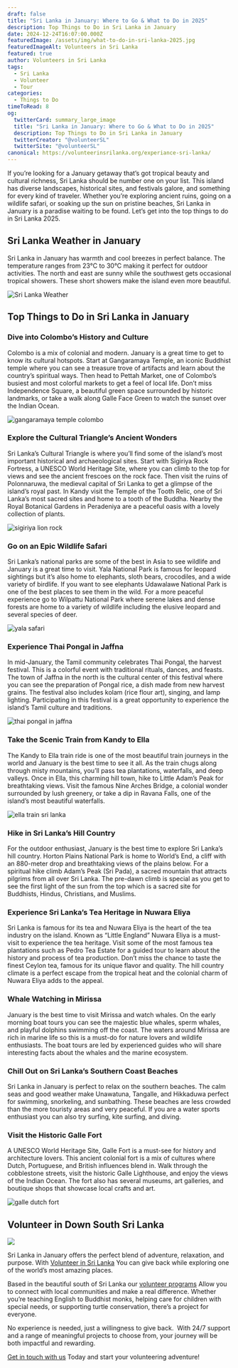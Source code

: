 ```yaml
---
draft: false
title: "Sri Lanka in January: Where to Go & What to Do in 2025"
description: Top Things to Do in Sri Lanka in January
date: 2024-12-24T16:07:00.000Z
featuredImage: /assets/img/what-to-do-in-sri-lanka-2025.jpg
featuredImageAlt: Volunteers in Sri Lanka
featured: true
author: Volunteers in Sri Lanka
tags:
  - Sri Lanka
  - Volunteer
  - Tour
categories:
  - Things to Do
timeToRead: 8
og:
  twitterCard: summary_large_image
  title: "Sri Lanka in January: Where to Go & What to Do in 2025"
  description: Top Things to Do in Sri Lanka in January
  twitterCreator: "@volunteerSL"
  twitterSite: "@volunteerSL"
canonical: https://volunteerinsrilanka.org/experiance-sri-lanka/
---
```

If you’re looking for a January getaway that’s got tropical beauty and cultural richness, Sri Lanka should be number one on your list. This island has diverse landscapes, historical sites, and festivals galore, and something for every kind of traveler. Whether you’re exploring ancient ruins, going on a wildlife safari, or soaking up the sun on pristine beaches, Sri Lanka in January is a paradise waiting to be found. Let’s get into the top things to do in Sri Lanka 2025.

## Sri Lanka Weather in January

Sri Lanka in January has warmth and cool breezes in perfect balance. The temperature ranges from 23°C to 30°C making it perfect for outdoor activities. The north and east are sunny while the southwest gets occasional tropical showers. These short showers make the island even more beautiful.

![Sri Lanka Weather](/assets/img/5.jpg)

## Top Things to Do in Sri Lanka in January

### Dive into Colombo’s History and Culture

Colombo is a mix of colonial and
modern. January is a great time to get to know its cultural hotspots. Start at
Gangaramaya Temple, an iconic Buddhist temple where you can see a treasure
trove of artifacts and learn about the country’s spiritual ways. Then head to
Pettah Market, one of Colombo’s busiest and most colorful markets to get a feel
of local life. Don’t miss Independence Square, a beautiful green space
surrounded by historic landmarks, or take a walk along Galle Face Green to
watch the sunset over the Indian Ocean.

![gangaramaya temple colombo](/assets/img/10.jpg)

### Explore the Cultural Triangle’s Ancient Wonders

Sri Lanka’s Cultural Triangle is where you’ll find some of the island’s most important historical and archaeological sites. Start with Sigiriya Rock Fortress, a UNESCO World Heritage Site, where you can climb to the top for views and see the ancient frescoes on the rock face. Then visit the ruins of Polonnaruwa, the medieval capital of Sri Lanka to get a glimpse of the island’s royal past. In Kandy visit the Temple of the Tooth Relic, one of Sri Lanka’s most sacred sites and home to a tooth of the Buddha. Nearby the Royal Botanical Gardens in Peradeniya are a peaceful oasis with a lovely collection of plants.

![sigiriya lion rock](/assets/img/8.jpg)

### Go on an Epic Wildlife Safari

Sri Lanka’s national parks are some of the best in Asia to see wildlife and January is a great time to visit. Yala National Park is famous for leopard sightings but it’s also home to elephants, sloth bears, crocodiles, and a wide variety of birdlife. If you want to see elephants Udawalawe National Park is one of the best places to see them in the wild. For a more peaceful experience go to Wilpattu National Park where serene lakes and dense forests are home to a variety of wildlife including the elusive leopard and several species of deer.

![yala safari](/assets/img/4.jpg)

### Experience Thai Pongal in Jaffna

In mid-January, the Tamil community celebrates Thai Pongal, the harvest festival. This is a colorful event with traditional rituals, dances, and feasts. The town of Jaffna in the north is the cultural center of this festival where you can see the preparation of Pongal rice, a dish made from new harvest grains. The festival also includes kolam (rice flour art), singing, and lamp lighting. Participating in this festival is a great opportunity to experience the island’s Tamil culture and traditions.

![thai pongal in jaffna](/assets/img/7.jpg)

### Take the Scenic Train from Kandy to Ella

The Kandy to Ella train ride is one of the most beautiful train journeys in the world and January is the best time to see it all. As the train chugs along through misty mountains, you’ll pass tea plantations, waterfalls, and deep valleys. Once in Ella, this charming hill town, hike to Little Adam’s Peak for breathtaking views. Visit the famous Nine Arches Bridge, a colonial wonder surrounded by lush greenery, or take a dip in Ravana Falls, one of the island’s most beautiful waterfalls.

![ella train sri lanka](/assets/img/1.jpg)

### Hike in Sri Lanka’s Hill Country

For the outdoor enthusiast, January is the best time to explore Sri Lanka’s hill country. Horton Plains National Park is home to World’s End, a cliff with an 880-meter drop and breathtaking views of the plains below. For a spiritual hike climb Adam’s Peak (Sri Pada), a sacred mountain that attracts pilgrims from all over Sri Lanka. The pre-dawn climb is special as you get to see the first light of the sun from the top which is a sacred site for Buddhists, Hindus, Christians, and Muslims.

### Experience Sri Lanka’s Tea Heritage in Nuwara Eliya

Sri Lanka is famous for its tea and Nuwara Eliya is the heart of the tea industry on the island. Known as “Little England” Nuwara Eliya is a must-visit to experience the tea heritage. Visit some of the most famous tea plantations such as Pedro Tea Estate for a guided tour to learn about the history and process of tea production. Don’t miss the chance to taste the finest Ceylon tea, famous for its unique flavor and quality. The hill country climate is a perfect escape from the tropical heat and the colonial charm of Nuwara Eliya adds to the appeal.

### Whale Watching in Mirissa

January is the best time to visit Mirissa and watch whales. On the early morning boat tours you can see the majestic blue whales, sperm whales, and playful dolphins swimming off the coast. The waters around Mirissa are rich in marine life so this is a must-do for nature lovers and wildlife enthusiasts. The boat tours are led by experienced guides who will share interesting facts about the whales and the marine ecosystem.

### Chill Out on Sri Lanka’s Southern Coast Beaches

Sri Lanka in January is perfect to relax on the southern beaches. The calm seas and good weather make Unawatuna, Tangalle, and Hikkaduwa perfect for swimming, snorkeling, and sunbathing. These beaches are less crowded than the more touristy areas and very peaceful. If you are a water sports enthusiast you can also try surfing, kite surfing, and diving.

### Visit the Historic Galle Fort

A UNESCO World Heritage Site, Galle Fort is a must-see for history and architecture lovers. This ancient colonial fort is a mix of cultures where Dutch, Portuguese, and British influences blend in. Walk through the cobblestone streets, visit the historic Galle Lighthouse, and enjoy the views of the Indian Ocean. The fort also has several museums, art galleries, and boutique shops that showcase local crafts and art.

![galle dutch fort](/assets/img/galle-fort-6.jpg)

## Volunteer in Down South Sri Lanka

![](/assets/img/whatsapp-image-2024-12-23-at-16.45.01_ac3f087b.jpg)

Sri Lanka in January offers the perfect blend of adventure, relaxation, and purpose. With [Volunteer
in Sri Lanka](https://volunteerinsrilanka.org/about-us/) You can give back while exploring one of the world’s most amazing places.

Based in the beautiful south of Sri Lanka our [volunteer programs](https://volunteerinsrilanka.org/volunteer-programs/) Allow you to connect with
local communities and make a real difference. Whether you’re teaching English to Buddhist monks, helping care for children with special needs, or supporting turtle conservation, there’s a project for everyone.

No experience is needed, just a willingness to give back.  With 24/7 support and a range of meaningful projects to choose from, your journey will be both impactful and rewarding.

[Get in touch with us](https://volunteerinsrilanka.org/volunteer-programs/) Today and start your volunteering adventure!
